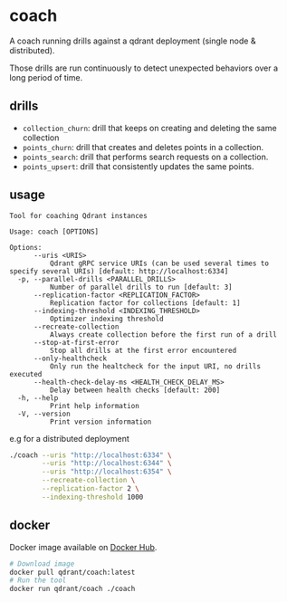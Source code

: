 # coach

A coach running drills against a qdrant deployment (single node & distributed).

Those drills are run continuously to detect unexpected behaviors over a long period of time.

## drills

- `collection_churn`: drill that keeps on creating and deleting the same collection
- `points_churn`: drill that creates and deletes points in a collection.
- `points_search`: drill that performs search requests on a collection.
- `points_upsert`: drill that consistently updates the same points.

## usage

```text
Tool for coaching Qdrant instances

Usage: coach [OPTIONS]

Options:
      --uris <URIS>
          Qdrant gRPC service URIs (can be used several times to specify several URIs) [default: http://localhost:6334]
  -p, --parallel-drills <PARALLEL_DRILLS>
          Number of parallel drills to run [default: 3]
      --replication-factor <REPLICATION_FACTOR>
          Replication factor for collections [default: 1]
      --indexing-threshold <INDEXING_THRESHOLD>
          Optimizer indexing threshold
      --recreate-collection
          Always create collection before the first run of a drill
      --stop-at-first-error
          Stop all drills at the first error encountered
      --only-healthcheck
          Only run the healtcheck for the input URI, no drills executed
      --health-check-delay-ms <HEALTH_CHECK_DELAY_MS>
          Delay between health checks [default: 200]
  -h, --help
          Print help information
  -V, --version
          Print version information
```

e.g for a distributed deployment

```bash
./coach --uris "http://localhost:6334" \
        --uris "http://localhost:6344" \
        --uris "http://localhost:6354" \
        --recreate-collection \
        --replication-factor 2 \
        --indexing-threshold 1000
```

## docker

Docker image available on [Docker Hub](https://hub.docker.com/r/qdrant/coach).

```bash
# Download image
docker pull qdrant/coach:latest
# Run the tool
docker run qdrant/coach ./coach
```